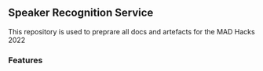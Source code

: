 ## Speaker Recognition Service
This repository is used to preprare all docs and artefacts for the MAD Hacks 2022

### Features


